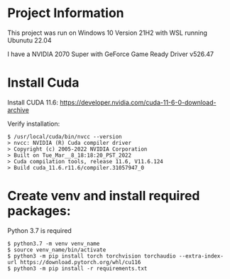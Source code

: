 # Project Information

This project was run on Windows 10 Version 21H2 with WSL running Ubunutu 22.04

I have a NVIDIA 2070 Super with GeForce Game Ready Driver v526.47 


# Install Cuda

Install CUDA 11.6: https://developer.nvidia.com/cuda-11-6-0-download-archive

Verify installation:
```
$ /usr/local/cuda/bin/nvcc --version
> nvcc: NVIDIA (R) Cuda compiler driver
> Copyright (c) 2005-2022 NVIDIA Corporation
> Built on Tue_Mar__8_18:18:20_PST_2022
> Cuda compilation tools, release 11.6, V11.6.124
> Build cuda_11.6.r11.6/compiler.31057947_0
```


# Create venv and install required packages:

Python 3.7 is required

```
$ python3.7 -m venv venv_name
$ source venv_name/bin/activate
$ python3 -m pip install torch torchvision torchaudio --extra-index-url https://download.pytorch.org/whl/cu116
$ python3 -m pip install -r requirements.txt
```

